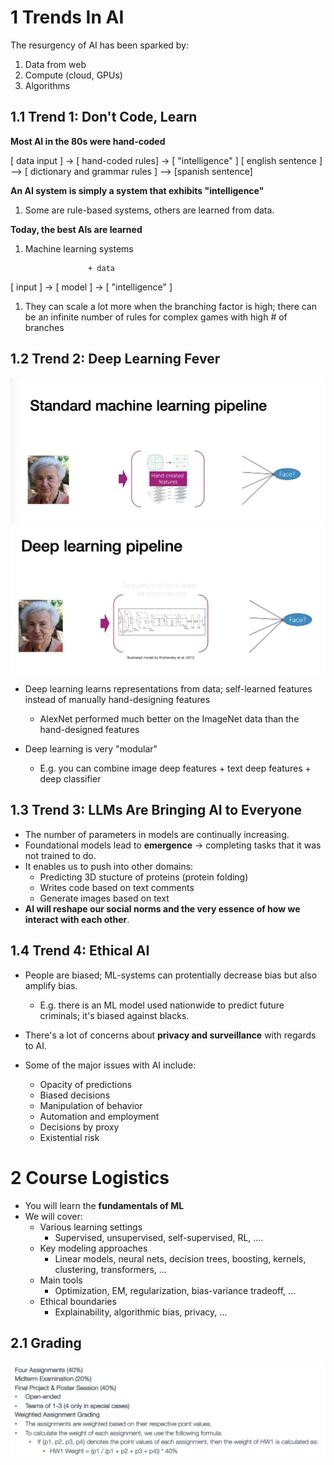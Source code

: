 
# 1 Trends In AI
The resurgency of AI has been sparked by:
1. Data from web
2. Compute \(cloud, GPUs\)
3. Algorithms
## 1.1 Trend 1: Don't Code, Learn
**Most AI in the 80s were hand\-coded**

\[ data input \] → \[ hand\-coded rules\]  → \[ "intelligence" \]
\[ english sentence \] —&gt; \[ dictionary and grammar rules \] —&gt; \[spanish sentence\]

**An AI system is simply a system that exhibits "intelligence"**
1. Some are rule\-based systems, others are learned from data\.

**Today, the best AIs are learned**
1. Machine learning systems

				     + data
\[ input \] → \[ model \] → \[ "intelligence" \]

1. They can scale a lot more when the branching factor is high; there can be an infinite number of rules for complex games with high \# of branches

## 1.2 Trend 2: Deep Learning Fever
![Image](../../attachments/image_lp7Yx6z4_Hyxa3jo0xGPx.png)
![Image](../../attachments/image_2-G90kquNVJo41EFWVW5G.png)

* Deep learning learns representations from data; self\-learned features instead of manually hand\-designing features
	* AlexNet performed much better on the ImageNet data than the hand\-designed features

* Deep learning is very "modular"
	* E\.g\. you can combine image deep features \+ text deep features \+ deep classifier
## 1.3 Trend 3: LLMs Are Bringing AI to Everyone
* The number of parameters in models are continually increasing\.
* Foundational models lead to **emergence** → completing tasks that it was not trained to do\.
* It enables us to push into other domains:
	* Predicting 3D stucture of proteins \(protein folding\)
	* Writes code based on text comments
	* Generate images based on text
* **AI will reshape our social norms and the very essence of how we interact with each other**\.

## 1.4 Trend 4: Ethical AI
* People are biased; ML\-systems can protentially decrease bias but also amplify bias\.
	* E\.g\. there is an ML model used nationwide to predict future criminals; it's biased against blacks\.

* There's a lot of concerns about **privacy and surveillance** with regards to AI\.
* Some of the major issues with AI include:
	* Opacity of predictions
	* Biased decisions
	* Manipulation of behavior
	* Automation and employment
	* Decisions by proxy
	* Existential risk

# 2 Course Logistics
* You will learn the **fundamentals of ML**
* We will cover:
	* Various learning settings
		* Supervised, unsupervised, self\-supervised, RL, …\.
	* Key modeling approaches
		* Linear models, neural nets, decision trees, boosting, kernels, clustering, transformers, …
	* Main tools
		* Optimization, EM, regularization, bias\-variance tradeoff, …
	* Ethical boundaries
		* Explainability, algorithmic bias, privacy, …

## 2.1 Grading
![Image](../../attachments/image_1ziXfipqAcpomuAoyTT3r.png)
